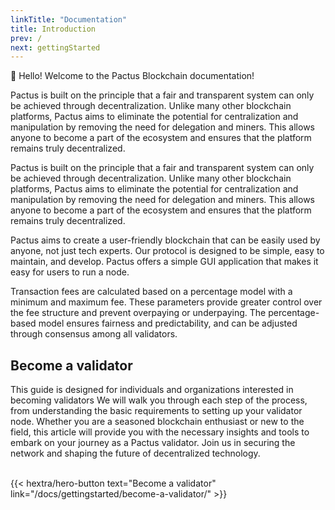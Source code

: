 ```yaml
---
linkTitle: "Documentation"
title: Introduction
prev: /
next: gettingStarted
---
```


👋 Hello! Welcome to the Pactus Blockchain documentation!

Pactus is built on the principle that a fair and transparent system can only be achieved through decentralization. Unlike many other blockchain platforms, Pactus aims to eliminate the potential for centralization and manipulation by removing the need for delegation and miners. This allows anyone to become a part of the ecosystem and ensures that the platform remains truly decentralized.

Pactus is built on the principle that a fair and transparent system can only be achieved through decentralization. Unlike many other blockchain platforms, Pactus aims to eliminate the potential for centralization and manipulation by removing the need for delegation and miners. This allows anyone to become a part of the ecosystem and ensures that the platform remains truly decentralized.

Pactus aims to create a user-friendly blockchain that can be easily used by anyone, not just tech experts. Our protocol is designed to be simple, easy to maintain, and develop. Pactus offers a simple GUI application that makes it easy for users to run a node.

Transaction fees are calculated based on a percentage model with a minimum and maximum fee. These parameters provide greater control over the fee structure and prevent overpaying or underpaying. The percentage-based model ensures fairness and predictability, and can be adjusted through consensus among all validators.

## Become a validator

This guide is designed for individuals and organizations interested in becoming validators
 We will walk you through each step of the process, from understanding the basic requirements
 to setting up your validator node. Whether you are a seasoned blockchain enthusiast or new to
 the field, this article will provide you with the necessary insights and tools to embark on your
 journey as a Pactus validator. Join us in securing the network and shaping the future of decentralized technology.

</br>
{{< hextra/hero-button text="Become a validator" link="/docs/gettingstarted/become-a-validator/" >}}